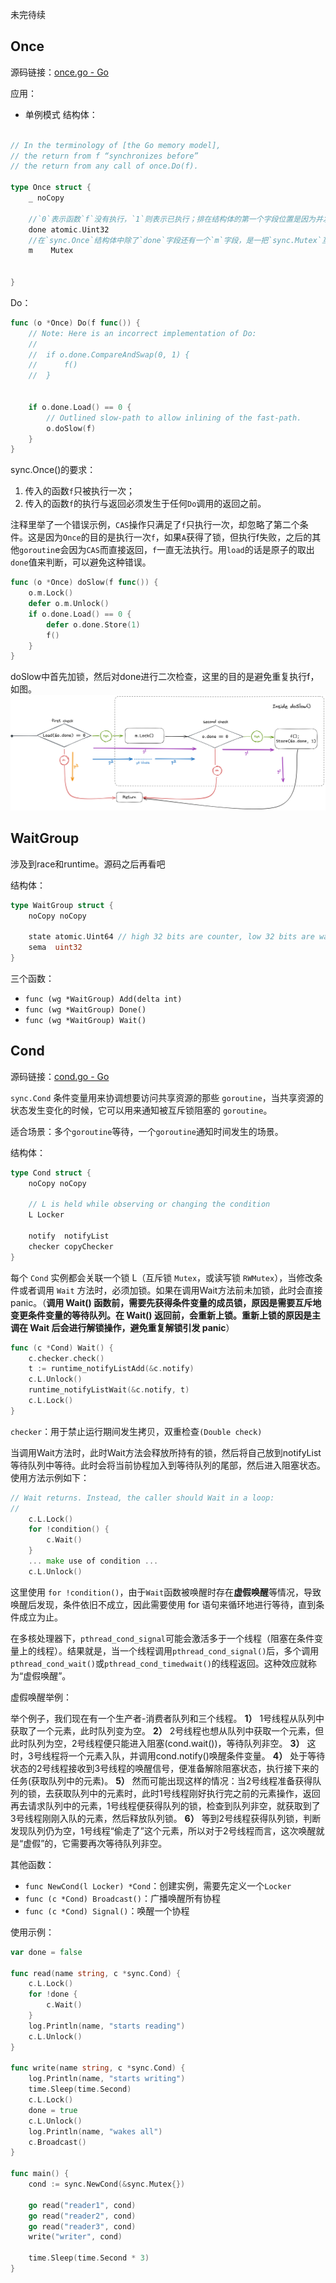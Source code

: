 
未完待续
## Once

源码链接：[once.go - Go](https://cs.opensource.google/go/go/+/refs/tags/go1.24.3:src/sync/once.go)

应用：
- 单例模式
结构体：
```go

// In the terminology of [the Go memory model],
// the return from f “synchronizes before”
// the return from any call of once.Do(f).

type Once struct {
	_ noCopy
	
	//`0`表示函数`f`没有执行，`1`则表示已执行；排在结构体的第一个字段位置是因为并发场景下绝大部分 goroutine 只会使用到`done`，而用不到`m Mutex`，这样方便 CPU 对`done`进行相关指令优化；
	done atomic.Uint32
	//在`sync.Once`结构体中除了`done`字段还有一个`m`字段，是一把`sync.Mutex`互斥锁，可以用这把锁保护`done`字段的访问，以确保并发场景下只有一个 goroutine 能够执行函数`f`
	m    Mutex


}
```
Do：
```go
func (o *Once) Do(f func()) {
	// Note: Here is an incorrect implementation of Do:
	//
	//	if o.done.CompareAndSwap(0, 1) {
	//		f()
	//	}
	

	if o.done.Load() == 0 {
		// Outlined slow-path to allow inlining of the fast-path.
		o.doSlow(f)
	}
}
```

sync.Once()的要求：
1. 传入的函数`f`只被执行一次；
2. 传入的函数`f`的执行与返回必须发生于任何`Do`调用的返回之前。

注释里举了一个错误示例，`CAS`操作只满足了`f`只执行一次，却忽略了第二个条件。这是因为`Once`的目的是执行一次`f`，如果`A`获得了锁，但执行f失败，之后的其他`goroutin`e会因为`CAS`而直接返回，`f`一直无法执行。用`load`的话是原子的取出`done`值来判断，可以避免这种错误。

```go
func (o *Once) doSlow(f func()) {
	o.m.Lock()
	defer o.m.Unlock()
	if o.done.Load() == 0 {
		defer o.done.Store(1)
		f()
	}
}
```

doSlow中首先加锁，然后对done进行二次检查，这里的目的是避免重复执行f，如图。
![](attachments/Pasted%20image%2020250515154802.png)

## WaitGroup
涉及到race和runtime。源码之后再看吧

结构体：

```go
type WaitGroup struct {
	noCopy noCopy

	state atomic.Uint64 // high 32 bits are counter, low 32 bits are waiter count.
	sema  uint32
}
```

三个函数：
- `func (wg *WaitGroup) Add(delta int)`
- `func (wg *WaitGroup) Done()`
- `func (wg *WaitGroup) Wait()`

## Cond

源码链接：[cond.go - Go](https://cs.opensource.google/go/go/+/refs/tags/go1.24.3:src/sync/cond.go)

`sync.Cond` 条件变量用来协调想要访问共享资源的那些 `goroutine`，当共享资源的状态发生变化的时候，它可以用来通知被互斥锁阻塞的 `goroutine`。

适合场景：多个`goroutine`等待，一个`goroutine`通知时间发生的场景。

结构体：
```go
type Cond struct {
	noCopy noCopy

	// L is held while observing or changing the condition
	L Locker

	notify  notifyList
	checker copyChecker
}	
```

每个 `Cond` 实例都会关联一个锁 L（互斥锁 `Mutex`，或读写锁 `RWMutex`），当修改条件或者调用 `Wait` 方法时，必须加锁。如果在调用Wait方法前未加锁，此时会直接panic。（**调用 Wait() 函数前，需要先获得条件变量的成员锁，原因是需要互斥地变更条件变量的等待队列。在 Wait() 返回前，会重新上锁。重新上锁的原因是主调在 Wait 后会进行解锁操作，避免重复解锁引发 panic**）

```go
func (c *Cond) Wait() {
	c.checker.check()
	t := runtime_notifyListAdd(&c.notify)
	c.L.Unlock()
	runtime_notifyListWait(&c.notify, t)
	c.L.Lock()
}
```

`checker`：用于禁止运行期间发生拷贝，双重检查`(Double check)`

当调用Wait方法时，此时Wait方法会释放所持有的锁，然后将自己放到notifyList等待队列中等待。此时会将当前协程加入到等待队列的尾部，然后进入阻塞状态。使用方法示例如下：

```go
// Wait returns. Instead, the caller should Wait in a loop:
//
	c.L.Lock()
	for !condition() {
	    c.Wait()
	}
	... make use of condition ...
	c.L.Unlock()
```

这里使用 `for !condition()`，由于`Wait`函数被唤醒时存在**虚假唤醒**等情况，导致唤醒后发现，条件依旧不成立，因此需要使用 for 语句来循环地进行等待，直到条件成立为止。

在多核处理器下，`pthread_cond_signal`可能会激活多于一个线程（阻塞在条件变量上的线程）。结果就是，当一个线程调用`pthread_cond_signal()`后，多个调用`pthread_cond_wait()`或`pthread_cond_timedwait()`的线程返回。这种效应就称为“虚假唤醒”。

虚假唤醒举例：

举个例子，我们现在有一个生产者-消费者队列和三个线程。
**1）** 1号线程从队列中获取了一个元素，此时队列变为空。
**2）** 2号线程也想从队列中获取一个元素，但此时队列为空，2号线程便只能进入阻塞(cond.wait())，等待队列非空。
**3）** 这时，3号线程将一个元素入队，并调用cond.notify()唤醒条件变量。
**4）** 处于等待状态的2号线程接收到3号线程的唤醒信号，便准备解除阻塞状态，执行接下来的任务(获取队列中的元素)。
**5）** 然而可能出现这样的情况：当2号线程准备获得队列的锁，去获取队列中的元素时，此时1号线程刚好执行完之前的元素操作，返回再去请求队列中的元素，1号线程便获得队列的锁，检查到队列非空，就获取到了3号线程刚刚入队的元素，然后释放队列锁。
**6）** 等到2号线程获得队列锁，判断发现队列仍为空，1号线程“偷走了”这个元素，所以对于2号线程而言，这次唤醒就是“虚假”的，它需要再次等待队列非空。


其他函数：
- `func NewCond(l Locker) *Cond`：创建实例，需要先定义一个`Locker`
- `func (c *Cond) Broadcast()`：广播唤醒所有协程
- `func (c *Cond) Signal()`：唤醒一个协程

使用示例：
```go
var done = false  
  
func read(name string, c *sync.Cond) {  
	c.L.Lock()  
	for !done {  
		c.Wait()  
	}  
	log.Println(name, "starts reading")  
	c.L.Unlock()  
}  
  
func write(name string, c *sync.Cond) {  
	log.Println(name, "starts writing")  
	time.Sleep(time.Second)  
	c.L.Lock()  
	done = true  
	c.L.Unlock()  
	log.Println(name, "wakes all")  
	c.Broadcast()  
}  
  
func main() {  
	cond := sync.NewCond(&sync.Mutex{})  
  
	go read("reader1", cond)  
	go read("reader2", cond)  
	go read("reader3", cond)  
	write("writer", cond)  
  
	time.Sleep(time.Second * 3)  
}
```

